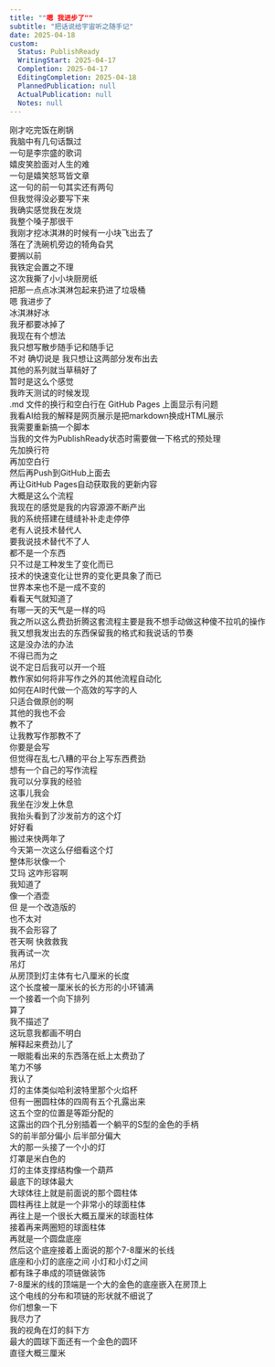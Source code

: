 ```yaml
---      
title: ""嗯 我进步了""      
subtitle: "把话说给宇宙听之随手记"      
date: 2025-04-18      
custom:      
  Status: PublishReady      
  WritingStart: 2025-04-17      
  Completion: 2025-04-17      
  EditingCompletion: 2025-04-18      
  PlannedPublication: null      
  ActualPublication: null      
  Notes: null      
---          
```

刚才吃完饭在刷锅        
我脑中有几句话飘过        
一句是李宗盛的歌词        
嬉皮笑脸面对人生的难        
一句是嬉笑怒骂皆文章        
这一句的前一句其实还有两句        
但我觉得没必要写下来          
我确实感觉我在发烧        
我整个嗓子那很干          
我刚才挖冰淇淋的时候有一小块飞出去了        
落在了洗碗机旁边的犄角旮旯        
要搁以前        
我铁定会置之不理        
这次我撕了小小块厨房纸        
把那一点点冰淇淋包起来扔进了垃圾桶        
嗯 我进步了          
冰淇淋好冰        
我牙都要冰掉了          
我现在有个想法        
我只想写散步随手记和随手记        
不对 确切说是 我只想让这两部分发布出去        
其他的系列就当草稿好了        
暂时是这么个感觉          
我昨天测试的时候发现        
.md 文件的换行和空白行在 GitHub Pages 上面显示有问题        
我看AI给我的解释是网页展示是把markdown换成HTML展示        
我需要重新搞一个脚本        
当我的文件为PublishReady状态时需要做一下格式的预处理        
先加换行符        
再加空白行        
然后再Push到GitHub上面去        
再让GitHub Pages自动获取我的更新内容        
大概是这么个流程          
我现在的感觉是我的内容源源不断产出        
我的系统搭建在缝缝补补走走停停        
老有人说技术替代人        
要我说技术替代不了人        
都不是一个东西        
只不过是工种发生了变化而已        
技术的快速变化让世界的变化更具象了而已        
世界本来也不是一成不变的        
看看天气就知道了        
有哪一天的天气是一样的吗          
我之所以这么费劲折腾这套流程主要是我不想手动做这种傻不拉叽的操作        
我又想我发出去的东西保留我的格式和我说话的节奏        
这是没办法的办法        
不得已而为之        
说不定日后我可以开一个班        
教作家如何将非写作之外的其他流程自动化        
如何在AI时代做一个高效的写字的人        
只适合做原创的啊        
其他的我也不会        
教不了        
让我教写作那教不了          
你要是会写        
但觉得在乱七八糟的平台上写东西费劲        
想有一个自己的写作流程        
我可以分享我的经验        
这事儿我会          
我坐在沙发上休息        
我抬头看到了沙发前方的这个灯        
好好看        
搬过来快两年了        
今天第一次这么仔细看这个灯        
整体形状像一个        
艾玛 这咋形容啊        
我知道了        
像一个酒壶        
但 是一个改造版的        
也不太对        
我不会形容了        
苍天啊 快救救我          
我再试一次        
吊灯        
从房顶到灯主体有七八厘米的长度        
这个长度被一厘米长的长方形的小环铺满        
一个接着一个向下排列        
算了        
我不描述了        
这玩意我都画不明白        
解释起来费劲儿了        
一眼能看出来的东西落在纸上太费劲了        
笔力不够        
我认了          
灯的主体类似哈利波特里那个火焰杯        
但有一圈圆柱体的四周有五个孔露出来        
这五个空的位置是等距分配的        
这露出的四个孔分别插着一个躺平的S型的金色的手柄        
S的前半部分偏小 后半部分偏大        
大的那一头接了一个小的灯        
灯罩是米白色的        
灯的主体支撑结构像一个葫芦        
最底下的球体最大        
大球体往上就是前面说的那个圆柱体        
圆柱再往上就是一个非常小的球面柱体        
再往上是一个很长大概五厘米的球面柱体        
接着再来两圈短的球面柱体        
再就是一个圆盘底座        
然后这个底座接着上面说的那个7-8厘米的长线        
底座和小灯的底座之间 小灯和小灯之间        
都有珠子串成的项链做装饰        
7-8厘米的线的顶端是一个大的金色的底座嵌入在房顶上        
这个电线的分布和项链的形状就不细说了        
你们想象一下        
我尽力了        
我的视角在灯的斜下方        
最大的圆球下面还有一个金色的圆环        
直径大概三厘米          
      
